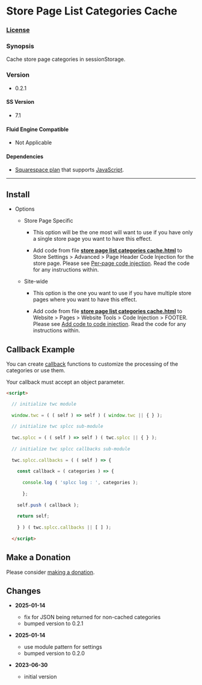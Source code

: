 # Store Page List Categories Cache

### [License][1]

### Synopsis

Cache store page categories in sessionStorage.

### Version

  * 0.2.1

#### SS Version

  * 7.1

#### Fluid Engine Compatible

  * Not Applicable

#### Dependencies

  * [Squarespace plan][2] that supports [JavaScript][3].

---

## Install

* Options

  * Store Page Specific
  
    * This option will be the one most will want to use if you have only a
      single store page you want to have this effect.
      
    * Add code from file **[store page list categories cache.html][4]** to
      Store Settings > Advanced > Page Header Code Injection for the store
      page. Please see [Per-page code injection][5]. Read the code for any
      instructions within.
      
  * Site-wide
  
    * This option is the one you want to use if you have multiple store pages
      where you want to have this effect.
      
    * Add code from file **[store page list categories cache.html][4]** to
      Website > Pages > Website Tools > Code Injection > FOOTER. Please see [Add
      code to code injection][6]. Read the code for any instructions within.

## Callback Example

You can create [callback][7] functions to customize the processing of the
categories or use them.

Your callback must accept an object parameter.

```html
<script>

  // initialize twc module
  
  window.twc = ( ( self ) => self ) ( window.twc || { } );
  
  // initialize twc splcc sub-module
  
  twc.splcc = ( ( self ) => self ) ( twc.splcc || { } );
  
  // initialize twc splcc callbacks sub-module
  
  twc.splcc.callbacks = ( ( self ) => {
  
    const callback = ( categories ) => {
    
      console.log ( 'splcc log : ', categories );
      
      };
      
    self.push ( callback );
    
    return self;
    
    } ) ( twc.splcc.callbacks || [ ] );
    
  </script>

```

## Make a Donation

Please consider [making a donation][8].

## Changes

* **2025-01-14**

  * fix for JSON being returned for non-cached categories
  * bumped version to 0.2.1
  
* **2025-01-14**

  * use module pattern for settings
  * bumped version to 0.2.0
  
* **2023-06-30**

  * initial version

[1]: https://github.com/tomsWebConsulting/twcsl/blob/main/LICENSE.txt#L1
[2]: https://www.squarespace.com/pricing
[3]: https://en.wikipedia.org/wiki/JavaScript
[4]: store%20page%20list%20categories%20cache.html#L1
[5]: https://support.squarespace.com/hc/en-us/articles/205815908-Using-code-injection#toc-per-page-code-injection
[6]: https://support.squarespace.com/hc/en-us/articles/205815908-Using-code-injection#toc-add-code-to-code-injection
[7]: https://en.wikipedia.org/wiki/Callback_(computer_programming)
[8]: https://github.com/tomsWebConsulting/twcsl#make-a-donation
[9]: https://github.com/tomsWebConsulting/twcsl
[10]: https://github.com/tomsWebConsulting/twcsl#install-options
